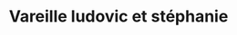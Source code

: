 ---
title: "Vareille ludovic et stéphanie"
url: /limoges/vareille-ludovic-et-stephanie/
shop: Bäckerei
---